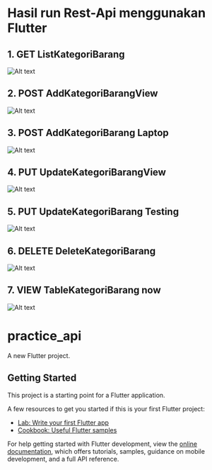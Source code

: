 # Hasil run Rest-Api menggunakan Flutter

## 1. GET ListKategoriBarang
![Alt text](screenshot/getlistKategoriBarang.png)

## 2. POST AddKategoriBarangView
![Alt text](screenshot/addKategoriBarangView.png)

## 3. POST AddKategoriBarang Laptop 
![Alt text](screenshot/addKategoriBarang_Laptop.png)

## 4. PUT UpdateKategoriBarangView
![Alt text](screenshot/updateKategoriBarangView.png)

## 5. PUT UpdateKategoriBarang Testing
![Alt text](screenshot/updateKategoriBarang_testing.png)

## 6. DELETE DeleteKategoriBarang
![Alt text](screenshot/deleteKategoriBarang_testing.png)

## 7. VIEW TableKategoriBarang now
![Alt text](screenshot/viewTableKategori_barang.png)


# practice_api

A new Flutter project.

## Getting Started

This project is a starting point for a Flutter application.

A few resources to get you started if this is your first Flutter project:

- [Lab: Write your first Flutter app](https://docs.flutter.dev/get-started/codelab)
- [Cookbook: Useful Flutter samples](https://docs.flutter.dev/cookbook)

For help getting started with Flutter development, view the
[online documentation](https://docs.flutter.dev/), which offers tutorials,
samples, guidance on mobile development, and a full API reference.
